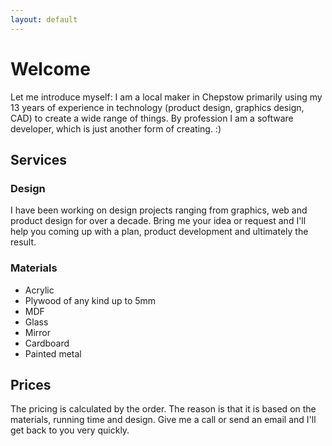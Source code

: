 ```yaml
---
layout: default
---
```


# Welcome

Let me introduce myself:
I am a local maker in Chepstow primarily using my 13 years of experience in technology (product design, graphics design, CAD) to create a wide range of things.
By profession I am a software developer, which is just another form of creating. :)

## Services

### Design
I have been working on design projects ranging from graphics, web and product design for over a decade.
Bring me your idea or request and I'll help you coming up with a plan, product development and ultimately the result.

### Materials
- Acrylic
- Plywood of any kind up to 5mm
- MDF
- Glass
- Mirror
- Cardboard
- Painted metal

## Prices
The pricing is calculated by the order. The reason is that it is based on the materials, running time and design.
Give me a call or send an email and I'll get back to you very quickly.